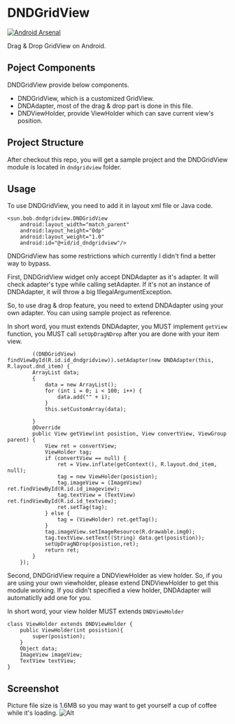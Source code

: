 # DNDGridView

[![Android Arsenal](https://img.shields.io/badge/Android%20Arsenal-DNDGridView-green.svg?style=flat)](https://android-arsenal.com/details/1/2385)

Drag & Drop GridView on Android.

## Poject Components

DNDGridView provide below components.

* DNDGridView, which is a customized GridView.
* DNDAdapter, most of the drag & drop part is done in this file.
* DNDViewHolder, provide ViewHolder which can save current view's position.

## Project Structure
After checkout this repo, you will get a sample project and the DNDGridView module is located in `dndgridview` folder.
## Usage

To use DNDGridView, you need to add it in layout xml file or Java code.

	<sun.bob.dndgridview.DNDGridView
        android:layout_width="match_parent"
        android:layout_height="0dp"
        android:layout_weight="1.0"
        android:id="@+id/id_dndgridview"/>
        
DNDGridView has some restrictions which currently I didn't find a better way to bypass. 

First, DNDGridView widget only accept DNDAdapter as it's adapter. It will check adapter's type while calling setAdapter. If it's not an instance of DNDAdapter, it will throw a big IllegalArgumentException.

So, to use drag & drop feature, you need to extend DNDAdapter using your own adapter. You can using sample project as reference.

In short word, you must extends DNDAdapter, you MUST implement `getView` function, you MUST call `setUpDragNDrop` after you are done with your item view.

		    ((DNDGridView) findViewById(R.id.id_dndgridview)).setAdapter(new DNDAdapter(this, R.layout.dnd_item) {
            ArrayList data;
            {
                data = new ArrayList();
                for (int i = 0; i < 100; i++) {
                    data.add("" + i);
                }
                this.setCustomArray(data);

            }
            @Override
            public View getView(int posistion, View convertView, ViewGroup parent) {
                View ret = convertView;
                ViewHolder tag;
                if (convertView == null) {
                    ret = View.inflate(getContext(), R.layout.dnd_item, null);
                    tag = new ViewHolder(posistion);
                    tag.imageView = (ImageView) ret.findViewById(R.id.id_imageview);
                    tag.textView = (TextView) ret.findViewById(R.id.id_textview);
                    ret.setTag(tag);
                } else {
                    tag = (ViewHolder) ret.getTag();
                }
                tag.imageView.setImageResource(R.drawable.img0);
                tag.textView.setText((String) data.get(posistion));
                setUpDragNDrop(posistion,ret);
                return ret;
            }
        });

Second, DNDGridView require a DNDViewHolder as view holder. So, if you are using your own viewholder, please extend DNDViewHolder to get this module working. If you didn't specified a view holder, DNDAdapter will automaticlly add one for you.

In short word, your view holder MUST extends `DNDViewHolder`

	class ViewHolder extends DNDViewHolder {
    	public ViewHolder(int posistion){
        	super(posistion);
    	}
    	Object data;
    	ImageView imageView;
    	TextView textView;
	}
	
## Screenshot
Picture file size is 1.6MB so you may want to get yourself a cup of coffee while it's loading.
![Alt ](./screenshot/shot.gif)